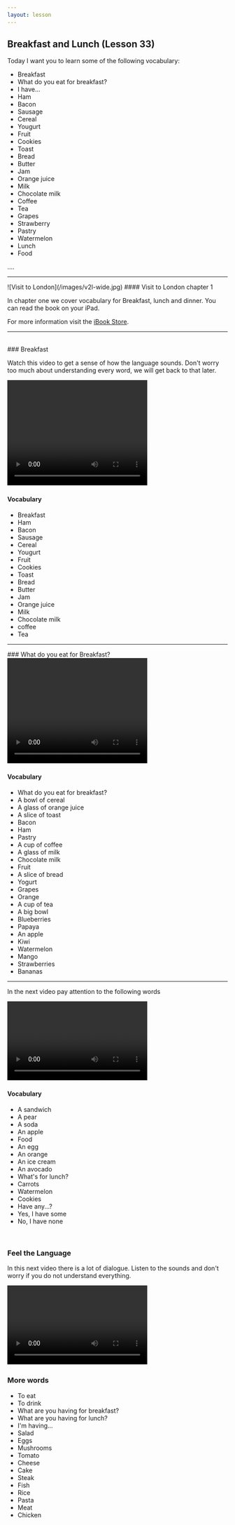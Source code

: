 ```yaml
---
layout: lesson
---
```

## Breakfast and Lunch (Lesson 33)


Today I want you to learn some of the following vocabulary:


* Breakfast
* What do you eat for breakfast? 
* I have...
* Ham 
* Bacon 
* Sausage
* Cereal 
* Yougurt
* Fruit  
* Cookies
* Toast
* Bread 
* Butter
* Jam 
* Orange juice
* Milk 
* Chocolate milk 
* Coffee
* Tea 
* Grapes 
* Strawberry 
* Pastry 
* Watermelon 
* Lunch
* Food 

….

<hr>
![Visit to London](/images/v2l-wide.jpg)
#### Visit to London chapter 1

In chapter one we cover vocabulary for Breakfast, lunch and dinner. 
You can read the book on your iPad.

For more information visit the [iBook Store](https://itunes.apple.com/us/book/portuguese-for-travelers/id568515833).

<hr>

<br class="column">
### Breakfast

Watch this video to get a sense of how the language sounds. Don't worry too much about understanding every word, we will get back to that later.


<video width="320" height="240" preload="none">
    <source type="video/youtube" src="http://www.youtube.com/watch?v=DTz4EHYW00k" />
</video>

#### Vocabulary

* Breakfast 
* Ham 
* Bacon 
* Sausage 
* Cereal 
* Yougurt
* Fruit 
* Cookies
* Toast
* Bread 
* Butter 
* Jam 
* Orange juice 
* Milk 
* Chocolate milk 
* coffee 
* Tea 


<hr>
### What do you eat for Breakfast?   

<video width="320" height="240" preload="none">
    <source type="video/youtube" src="http://www.youtube.com/watch?v=LN8-JkukACw" />
</video>

#### Vocabulary

* What do you eat for breakfast? 
* A bowl of cereal 
* A glass of orange juice
* A slice of toast 
* Bacon
* Ham 
* Pastry 
* A cup of coffee
* A glass of milk 
* Chocolate milk 
* Fruit
* A slice of bread 
* Yogurt
* Grapes 
* Orange 
* A cup of tea 
* A big bowl
* Blueberries
* Papaya 
* An apple 
* Kiwi 
* Watermelon 
* Mango 
* Strawberries 
* Bananas

<hr>

In the next video pay attention to the following words


<video width="320" height="180" preload="none">
    <source type="video/youtube" src="http://www.youtube.com/watch?v=uFXU3vDSxv4" />
</video>

#### Vocabulary

* A sandwich
* A pear 
* A soda 
* An apple 
* Food 
* An egg
* An orange
* An ice cream
* An avocado
* What's for lunch? 
* Carrots 
* Watermelon 
* Cookies 
* Have any...?
* Yes, I have some
* No, I have none 




<br class="column">

### Feel the Language

In this next video there is a lot of dialogue. 
Listen to the sounds and don't worry if you do not understand everything.

<video width="320" height="180" preload="none">
    <source type="video/youtube" src="" />
</video>


<br class="column">

### More words


* To eat 
* To drink 
* What are you having for breakfast?
* What are you having for lunch?
* I'm having...
* Salad 
* Eggs
* Mushrooms
* Tomato
* Cheese
* Cake
* Steak 
* Fish 
* Rice 
* Pasta 
* Meat 
* Chicken 






